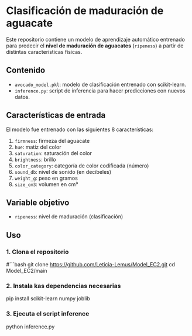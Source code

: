 # Clasificación de maduración de aguacate

Este repositorio contiene un modelo de aprendizaje automático entrenado para predecir el **nivel de maduración de aguacates** (`ripeness`) a partir de distintas características físicas.

## Contenido

- `avocado_model.pkl`: modelo de clasificación entrenado con scikit-learn.
- `inference.py`: script de inferencia para hacer predicciones con nuevos datos.

## Características de entrada

El modelo fue entrenado con las siguientes 8 características:

1. `firmness`: firmeza del aguacate
2. `hue`: matiz del color
3. `saturation`: saturación del color
4. `brightness`: brillo
5. `color_category`: categoría de color codificada (número)
6. `sound_db`: nivel de sonido (en decibeles)
7. `weight_g`: peso en gramos
8. `size_cm3`: volumen en cm³

## Variable objetivo

- `ripeness`: nivel de maduración (clasificación)

## Uso

### 1. Clona el repositorio

#```bash
git clone https://github.com/Leticia-Lemus/Model_EC2.git
cd Model_EC2/main

### 2. Instala kas dependencias necesarias
pip install scikit-learn numpy joblib

### 3. Ejecuta el script inference
python inference.py
